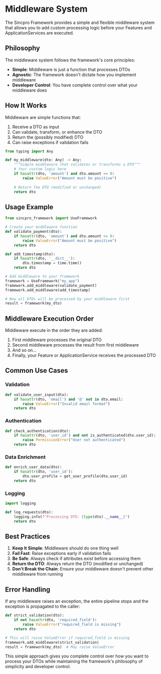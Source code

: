 # Middleware System

The Sincpro Framework provides a simple and flexible middleware system that allows you to add custom processing logic before your Features and ApplicationServices are executed.

## Philosophy

The middleware system follows the framework's core principles:
- **Simple**: Middleware is just a function that processes DTOs
- **Agnostic**: The framework doesn't dictate how you implement middleware
- **Developer Control**: You have complete control over what your middleware does

## How It Works

Middleware are simple functions that:
1. Receive a DTO as input
2. Can validate, transform, or enhance the DTO
3. Return the (possibly modified) DTO
4. Can raise exceptions if validation fails

```python
from typing import Any

def my_middleware(dto: Any) -> Any:
    """Simple middleware that validates or transforms a DTO"""
    # Your custom logic here
    if hasattr(dto, 'amount') and dto.amount <= 0:
        raise ValueError("Amount must be positive")
    
    # Return the DTO (modified or unchanged)
    return dto
```

## Usage Example

```python
from sincpro_framework import UseFramework

# Create your middleware function
def validate_payment(dto):
    if hasattr(dto, 'amount') and dto.amount <= 0:
        raise ValueError("Amount must be positive")
    return dto

def add_timestamp(dto):
    if hasattr(dto, '__dict__'):
        dto.timestamp = time.time()
    return dto

# Add middleware to your framework
framework = UseFramework("my_app")
framework.add_middleware(validate_payment)
framework.add_middleware(add_timestamp)

# Now all DTOs will be processed by your middleware first
result = framework(my_dto)
```

## Middleware Execution Order

Middleware execute in the order they are added:
1. First middleware processes the original DTO
2. Second middleware processes the result from first middleware
3. And so on...
4. Finally, your Feature or ApplicationService receives the processed DTO

## Common Use Cases

### Validation
```python
def validate_user_input(dto):
    if hasattr(dto, 'email') and '@' not in dto.email:
        raise ValueError("Invalid email format")
    return dto
```

### Authentication
```python
def check_authentication(dto):
    if hasattr(dto, 'user_id') and not is_authenticated(dto.user_id):
        raise PermissionError("User not authenticated")
    return dto
```

### Data Enrichment
```python
def enrich_user_data(dto):
    if hasattr(dto, 'user_id'):
        dto.user_profile = get_user_profile(dto.user_id)
    return dto
```

### Logging
```python
import logging

def log_requests(dto):
    logging.info(f"Processing DTO: {type(dto).__name__}")
    return dto
```

## Best Practices

1. **Keep It Simple**: Middleware should do one thing well
2. **Fail Fast**: Raise exceptions early if validation fails
3. **Be Safe**: Always check if attributes exist before accessing them
4. **Return the DTO**: Always return the DTO (modified or unchanged)
5. **Don't Break the Chain**: Ensure your middleware doesn't prevent other middleware from running

## Error Handling

If any middleware raises an exception, the entire pipeline stops and the exception is propagated to the caller:

```python
def strict_validation(dto):
    if not hasattr(dto, 'required_field'):
        raise ValueError("required_field is missing")
    return dto

# This will raise ValueError if required_field is missing
framework.add_middleware(strict_validation)
result = framework(my_dto)  # May raise ValueError
```

This simple approach gives you complete control over how you want to process your DTOs while maintaining the framework's philosophy of simplicity and developer control.